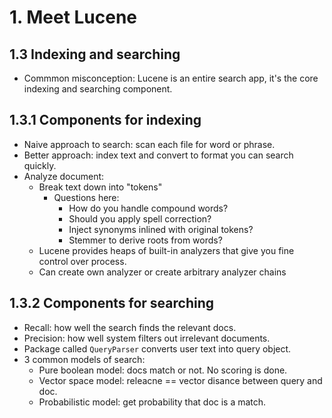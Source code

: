# 1. Meet Lucene

## 1.3 Indexing and searching

* Commmon misconception: Lucene is an entire search app, it's the core indexing and searching component.

## 1.3.1 Components for indexing

* Naive approach to search: scan each file for word or phrase.
* Better approach: index text and convert to format you can search quickly.
* Analyze document:
  * Break text down into "tokens"
    * Questions here:
      * How do you handle compound words?
      * Should you apply spell correction?
      * Inject synonyms inlined with original tokens?
      * Stemmer to derive roots from words?
  * Lucene provides heaps of built-in analyzers that give you fine control over process.
  * Can create own analyzer or create arbitrary analyzer chains 

## 1.3.2 Components for searching

* Recall: how well the search finds the relevant docs.
* Precision: how well system filters out irrelevant documents.
* Package called ``QueryParser`` converts user text into query object.
* 3 common models of search:
  * Pure boolean model: docs match or not. No scoring is done.
  * Vector space model: releacne == vector disance between query and doc.
  * Probabilistic model: get probability that doc is a match.
